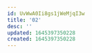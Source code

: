 ```yaml
---
id: UvWwA0Ii8gs1jWeMjqI3w
title: '02'
desc: ''
updated: 1645397350228
created: 1645397350228
---
```


